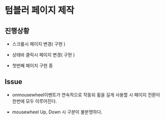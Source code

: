 # 텀블러 페이지 제작  

## 진행상황  

- 스크롤시 페이지 변경( 구현 )  

- 상태바 클릭시 페이지 변경( 구현 )

- 첫번째 페이지 구현 중

## Issue  

- onmousewheel이벤트가 연속적으로 작동되 휠을 길게 사용할 시 페이지 전환이 한번에 모두 이루어진다.  

- mousewheel Up, Down 시 구분이 불분명하다.  
